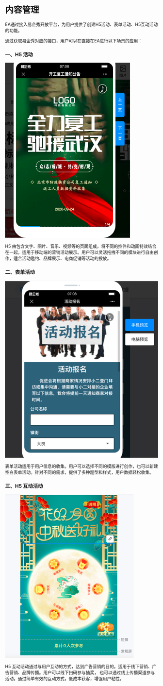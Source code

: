 # 内容管理

EA通过接入易企秀开放平台，为用户提供了创建H5活动、表单活动、H5互动活动的功能。

通过获取易企秀对应的接口，用户可以在直接在EA进行以下场景的应用：

### 一、H5 活动

![H5](../.gitbook/assets/h5-chang-jing-.png)

H5 由包含文字、图片、音乐、视频等的页面组成，将不同的控件和动画特效结合在一起，适用于移动端的营销活动展示。用户可以灵活拖拽不同的模块进行自由创作，适合活动邀约、品牌展示、电商促销等活动的投放。

### 二、表单活动

![&#x8868;&#x5355;](../.gitbook/assets/biao-dan-chang-jing-.png)

表单活动适用于用户信息的收集。用户可以选择不同的模版进行创作，也可以新建空白表单活动。针对不同的需求，提供了多种题型和样式，用户数据轻松收集。

### 三、H5 互动活动



![H5&#x4E92;&#x52A8;](../.gitbook/assets/h5-hu-dong-chang-jing-.png)

H5 互动活动通过与用户互动的方式，达到广告营销的目的。适用于线下营销、广告营销、品牌传播。用户可以线下扫码参与抽奖， 也可以通过线上传播渠道参与活动。通过简单有效的互动方式，低成本获客，增强用户粘性。

